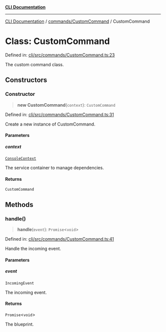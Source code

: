 [**CLI Documentation**](../../../README.md)

***

[CLI Documentation](../../../README.md) / [commands/CustomCommand](../README.md) / CustomCommand

# Class: CustomCommand

Defined in: [cli/src/commands/CustomCommand.ts:23](https://github.com/stonemjs/cli/blob/83156d7f07cad6e0545ad29ba32878fdd248ede2/src/commands/CustomCommand.ts#L23)

The custom command class.

## Constructors

### Constructor

> **new CustomCommand**(`context`): `CustomCommand`

Defined in: [cli/src/commands/CustomCommand.ts:31](https://github.com/stonemjs/cli/blob/83156d7f07cad6e0545ad29ba32878fdd248ede2/src/commands/CustomCommand.ts#L31)

Create a new instance of CustomCommand.

#### Parameters

##### context

[`ConsoleContext`](../../../declarations/interfaces/ConsoleContext.md)

The service container to manage dependencies.

#### Returns

`CustomCommand`

## Methods

### handle()

> **handle**(`event`): `Promise`\<`void`\>

Defined in: [cli/src/commands/CustomCommand.ts:41](https://github.com/stonemjs/cli/blob/83156d7f07cad6e0545ad29ba32878fdd248ede2/src/commands/CustomCommand.ts#L41)

Handle the incoming event.

#### Parameters

##### event

`IncomingEvent`

The incoming event.

#### Returns

`Promise`\<`void`\>

The blueprint.
